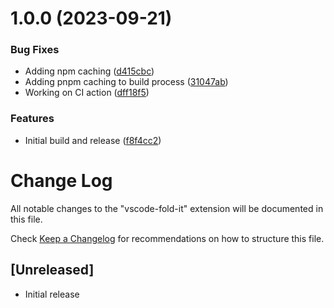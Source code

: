# 1.0.0 (2023-09-21)


### Bug Fixes

* Adding npm caching ([d415cbc](https://github.com/michaeljolley/vscode-vs-outlining/commit/d415cbc0af8f46a8794d6aecf01ec0cf362e17ce))
* Adding pnpm caching to build process ([31047ab](https://github.com/michaeljolley/vscode-vs-outlining/commit/31047abcfafa7b72977e1185f91cb7b0a398f54e))
* Working on CI action ([dff18f5](https://github.com/michaeljolley/vscode-vs-outlining/commit/dff18f5899316543b2d50cd7949d250a33007478))


### Features

* Initial build and release ([f8f4cc2](https://github.com/michaeljolley/vscode-vs-outlining/commit/f8f4cc20882dd9ec3511081d4cf8dd029b7fee29))

# Change Log

All notable changes to the "vscode-fold-it" extension will be documented in this file.

Check [Keep a Changelog](http://keepachangelog.com/) for recommendations on how to structure this file.

## [Unreleased]

- Initial release
